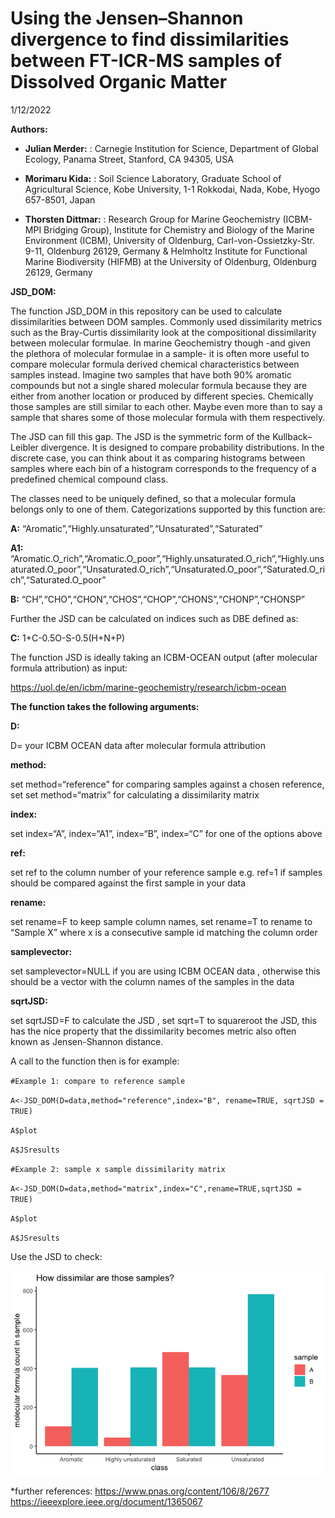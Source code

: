 Using the Jensen–Shannon divergence to find dissimilarities between
FT-ICR-MS samples of Dissolved Organic Matter
================
1/12/2022

**Authors:**

-   **Julian Merder:** : Carnegie Institution for Science, Department of
    Global Ecology, Panama Street, Stanford, CA 94305, USA

-   **Morimaru Kida:** : Soil Science Laboratory, Graduate School of
    Agricultural Science, Kobe University, 1-1 Rokkodai, Nada, Kobe,
    Hyogo 657-8501, Japan

-   **Thorsten Dittmar:** : Research Group for Marine Geochemistry
    (ICBM-MPI Bridging Group), Institute for Chemistry and Biology of
    the Marine Environment (ICBM), University of Oldenburg,
    Carl-von-Ossietzky-Str. 9-11, Oldenburg 26129, Germany & Helmholtz
    Institute for Functional Marine Biodiversity (HIFMB) at the
    University of Oldenburg, Oldenburg 26129, Germany

**JSD\_DOM:**

The function JSD\_DOM in this repository can be used to calculate
dissimilarities between DOM samples. Commonly used dissimilarity metrics
such as the Bray-Curtis dissimilarity look at the compositional
dissimilarity between molecular formulae. In marine Geochemistry though
-and given the plethora of molecular formulae in a sample- it is often
more useful to compare molecular formula derived chemical
characteristics between samples instead. Imagine two samples that have
both 90% aromatic compounds but not a single shared molecular formula
because they are either from another location or produced by different
species. Chemically those samples are still similar to each other. Maybe
even more than to say a sample that shares some of those molecular
formula with them respectively.

The JSD can fill this gap. The JSD is the symmetric form of the
Kullback–Leibler divergence. It is designed to compare probability
distributions. In the discrete case, you can think about it as comparing
histograms between samples where each bin of a histogram corresponds to
the frequency of a predefined chemical compound class.

The classes need to be uniquely defined, so that a molecular formula
belongs only to one of them. Categorizations supported by this function
are:

**A:** “Aromatic”,“Highly.unsaturated”,“Unsaturated”,“Saturated”

**A1:**
“Aromatic.O\_rich”,“Aromatic.O\_poor”,“Highly.unsaturated.O\_rich”,“Highly.unsaturated.O\_poor”,“Unsaturated.O\_rich”,“Unsaturated.O\_poor”,“Saturated.O\_rich”,“Saturated.O\_poor”

**B:** “CH”,“CHO”,“CHON”,“CHOS”,“CHOP”,“CHONS”,“CHONP”,“CHONSP”

Further the JSD can be calculated on indices such as DBE defined as:

**C:** 1+C-0.5O-S-0.5(H+N+P)

The function JSD is ideally taking an ICBM-OCEAN output (after molecular
formula attribution) as input:

<https://uol.de/en/icbm/marine-geochemistry/research/icbm-ocean>


**The function takes the following arguments:**

**D:**

D= your ICBM OCEAN data after molecular formula attribution

**method:**

set method=“reference” for comparing samples against a chosen reference,
set set method=“matrix” for calculating a dissimilarity matrix

**index:**

set index=“A”, index=“A1”, index=“B”, index=“C” for one of the options
above

**ref:**

set ref to the column number of your reference sample e.g. ref=1 if
samples should be compared against the first sample in your data

**rename:**

set rename=F to keep sample column names, set rename=T to rename to
“Sample X” where x is a consecutive sample id matching the column order

**samplevector:**

set samplevector=NULL if you are using ICBM OCEAN data , otherwise this
should be a vector with the column names of the samples in the data

**sqrtJSD:**

set sqrtJSD=F to calculate the JSD , set sqrt=T to squareroot the JSD,
this has the nice property that the dissimilarity becomes metric also
often known as Jensen-Shannon distance.

A call to the function then is for example:

`#Example 1: compare to reference sample`

`A<-JSD_DOM(D=data,method="reference",index="B", rename=TRUE, sqrtJSD = TRUE)`

`A$plot`

`A$JSresults`

`#Example 2: sample x sample dissimilarity matrix`

`A<-JSD_DOM(D=data,method="matrix",index="C",rename=TRUE,sqrtJSD = TRUE)`

`A$plot`

`A$JSresults`

Use the JSD to check:

![image info](./examplebar.png)

\*further references: <https://www.pnas.org/content/106/8/2677>
<https://ieeexplore.ieee.org/document/1365067>
